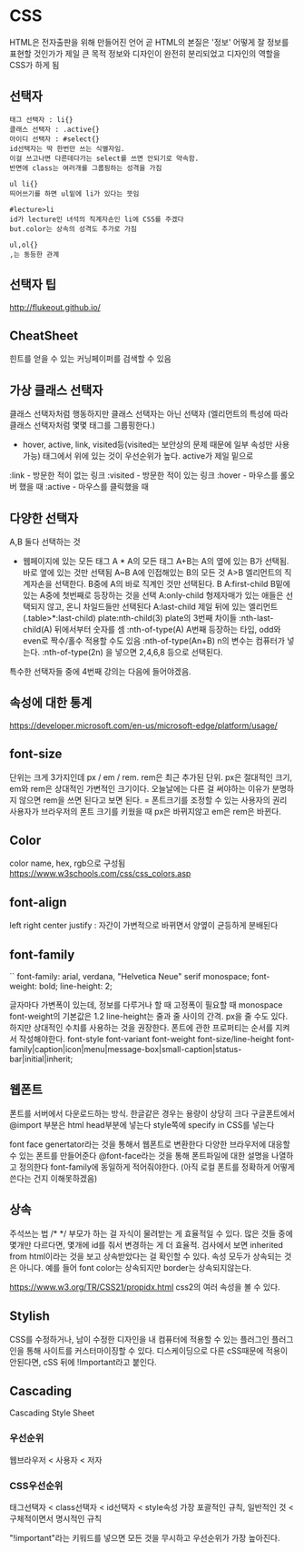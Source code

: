 # CSS
HTML은 전자출판을 위해 만들어진 언어
곧 HTML의 본질은 '정보'
어떻게 잘 정보를 표현할 것인가가 제일 큰 목적
정보와 디자인이 완전히 분리되었고 디자인의 역할을 CSS가 하게 됨


## 선택자
```
태그 선택자 : li{}
클래스 선택자 : .active{}
아이디 선택자 : #select{}
id선택자는 딱 한번만 쓰는 식별자임. 
이걸 쓰고나면 다른데다가는 select를 쓰면 안되기로 약속함.
반면에 class는 여러개를 그룹핑하는 성격을 가짐

ul li{}
띄어쓰기를 하면 ul밑에 li가 있다는 뜻임

#lecture>li
id가 lecture인 녀석의 직계자손인 li에 CSS를 주겠다
but.color는 상속의 성격도 추가로 가짐

ul,ol{}
,는 동등한 관계
```

## 선택자 팁
http://flukeout.github.io/

## CheatSheet
힌트를 얻을 수 있는 커닝페이퍼를 검색할 수 있음



## 가상 클래스 선택자
클래스 선택자처럼 행동하지만 클래스 선택자는 아닌 선택자
(엘리먼트의 특성에 따라 클래스 선택자처럼 몇몇 태그를 그룹핑한다.)
- hover, active, link, visited등(visited는 보안상의 문제 때문에 일부 속성만 사용 가능)
태그에서 위에 있는 것이 우선순위가 높다.
active가 제일 밑으로

:link - 방문한 적이 없는 링크
:visited - 방문한 적이 있는 링크
:hover - 마우스를 롤오버 했을 때 
:active - 마우스를 클릭했을 때

## 다양한 선택자
A,B  둘다 선택하는 것
*  웹페이지에 있는 모든 태그
A *  A의 모든 태그
A+B는 A의 옆에 있는 B가 선택됨. 바로 옆에 있는 것만 선택됨
A~B A에 인접해있는 B의 모든 것
A>B 엘리먼트의 직계자손을 선택한다. B중에 A의 바로 직계인 것만 선택된다.
B A:first-child B밑에 있는 A중에 첫번째로 등장하는 것을 선택
A:only-child 형제자매가 있는 애들은 선택되지 않고, 온니 차일드들만 선택된다
A:last-child 제일 뒤에 있는 엘리먼트 (.table>*:last-child)
plate:nth-child(3)  plate의 3번째 차이들
:nth-last-child(A) 뒤에서부터 숫자를 셈
:nth-of-type(A) A번째 등장하는 타입, odd와 even로 짝수/홀수 적용할 수도 있음
:nth-of-type(An+B) n의 변수는 컴퓨터가 넣는다. 
:nth-of-type(2n) 을 넣으면 2,4,6,8 등으로 선택된다.

특수한 선택자들 중에 4번째 강의는 다음에 들어야겠음.



## 속성에 대한 통계
https://developer.microsoft.com/en-us/microsoft-edge/platform/usage/



## font-size
단위는 크게 3가지인데 px / em / rem.
rem은 최근 추가된 단위.
px은 절대적인 크기, em와 rem은 상대적인 가변적인 크기이다.
오늘날에는 다른 걸 써야하는 이유가 분명하지 않으면 rem을 쓰면 된다고 보면 된다. = 폰트크기를 조정할 수 있는 사용자의 권리
사용자가 브라우저의 폰트 크기를 키웠을 때 px은 바뀌지않고 em은 rem은 바뀐다.

## Color
color name, hex, rgb으로 구성됨
https://www.w3schools.com/css/css_colors.asp


## font-align
left
right
center
justify : 자간이 가변적으로 바뀌면서 양옆이 균등하게 분배된다



## font-family
``
font-family: arial, verdana, "Helvetica Neue" serif monospace;
font-weight: bold;
line-height: 2;
 
글자마다 가변폭이 있는데, 정보를 다루거나 할 때 고정폭이 필요할 때 monospace
font-weight의 기본값은 1.2
line-height는 줄과 줄 사이의 간격. px을 줄 수도 있다. 하지만 상대적인 수치를 사용하는 것을 권장한다.
폰트에 관한 프로퍼티는 순서를 지켜서 작성해야한다.
font-style 
font-variant 
font-weight 
font-size/line-height 
font-family|caption|icon|menu|message-box|small-caption|status-bar|initial|inherit; 


## 웹폰트
폰트를 서버에서 다운로드하는 방식. 
한글같은 경우는 용량이 상당히 크다
구글폰트에서 @import 부분은 html head부분에 넣는다
style쪽에 specify in CSS를 넣는다

font face genertator라는 것을 통해서 웹폰트로 변환한다
다양한 브라우저에 대응할 수 있는 폰트를 만들어준다
@font-face라는 것을 통해 폰트파일에 대한 설명을 나열하고 정의한다
font-family에 동일하게 적어줘야한다.
(아직 로컬 폰트를 정확하게 어떻게 쓴다는 건지 이해못하겠음)


## 상속
주석쓰는 법 /* */
부모가 하는 걸 자식이 물려받는 게 효율적일 수 있다.
많은 것들 중에 몇개만 다르다면, 몇개에 id를 줘서 변경하는 게 더 효율적.
검사에서 보면 inherited from html이라는 것을 보고 상속받았다는 걸 확인할 수 있다.
속성 모두가 상속되는 것은 아니다. 
예를 들어 font color는 상속되지만 border는 상속되지않는다.

https://www.w3.org/TR/CSS21/propidx.html
css2의 여러 속성을 볼 수 있다.

## Stylish
CSS를 수정하거나, 남이 수정한 디자인을 내 컴퓨터에 적용할 수 있는 플러그인
플러그인을 통해 사이트를 커스터마이징할 수 있다.
디스케이딩으로 다른 cSS때문에 적용이 안된다면, cSS 뒤에 !Important라고 붙인다.


## Cascading
Cascading Style Sheet
### 우선순위
웹브라우저 < 사용자 < 저자

### CSS우선순위
태그선택자 < class선택자 < id선택자 < style속성
가장 포괄적인 규칙, 일반적인 것 < 구체적이면서 명시적인 규칙

"!important"라는 키워드를 넣으면 모든 것을 무시하고 우선순위가 가장 높아진다.